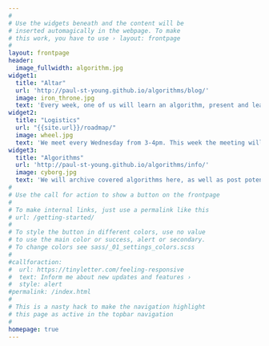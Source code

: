 ```yaml
---
#
# Use the widgets beneath and the content will be
# inserted automagically in the webpage. To make
# this work, you have to use › layout: frontpage
#
layout: frontpage
header:
  image_fullwidth: algorithm.jpg
widget1:
  title: "Altar"
  url: 'http://paul-st-young.github.io/algorithms/blog/'
  image: iron_throne.jpg
  text: 'Every week, one of us will learn an algorithm, present and leave a brief summay at this altar.'
widget2:
  title: "Logistics"
  url: "{{site.url}}/roadmap/"
  image: wheel.jpg
  text: 'We meet every Wednesday from 3-4pm. This week the meeting will be in Loomis 322.'
widget3:
  title: "Algorithms"
  url: 'http://paul-st-young.github.io/algorithms/info/'
  image: cyborg.jpg
  text: 'We will archive covered algorithms here, as well as post potentially interesting algorithms to be covered.'
#
# Use the call for action to show a button on the frontpage
#
# To make internal links, just use a permalink like this
# url: /getting-started/
#
# To style the button in different colors, use no value
# to use the main color or success, alert or secondary.
# To change colors see sass/_01_settings_colors.scss
#
#callforaction:
#  url: https://tinyletter.com/feeling-responsive
#  text: Inform me about new updates and features ›
#  style: alert
#permalink: /index.html
#
# This is a nasty hack to make the navigation highlight
# this page as active in the topbar navigation
#
homepage: true
---
```


